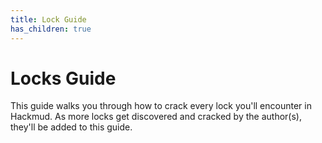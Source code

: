 ```yaml
---
title: Lock Guide
has_children: true
---
```


# Locks Guide

This guide walks you through how to crack every lock you'll encounter in
Hackmud. As more locks get discovered and cracked by the author(s), they'll be
added to this guide.